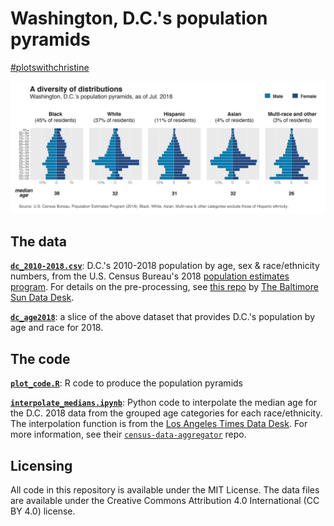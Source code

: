 # Washington, D.C.'s population pyramids

[#plotswithchristine](https://twitter.com/search?f=tweets&vertical=default&q=%23plotswithchristine&src=typd)

![image](plot.png)

## The data

**[`dc_2010-2018.csv`](https://github.com/underthecurve/dc-pyramid-plots/blob/master/dc_2010_2018.csv)**: D.C.'s 2010-2018 population by age, sex & race/ethnicity numbers, from the U.S. Census Bureau's 2018 [population estimates program](https://www.census.gov/data/tables/time-series/demo/popest/2010s-counties-detail.html). For details on the pre-processing, see [this repo](https://github.com/baltimore-sun-data/population-estimates-race-2018) by [The Baltimore Sun Data Desk](https://github.com/baltimore-sun-data).

**[`dc_age2018`](https://github.com/underthecurve/dc-pyramid-plots/blob/master/dc_age2018.csv`)**: a slice of the above dataset that provides D.C.'s population by age and race for 2018.

## The code

**[`plot_code.R`](https://github.com/underthecurve/dc-pyramid-plots/blob/master/plot_code.R`)**: R code to produce the population pyramids

**[`interpolate_medians.ipynb`](https://nbviewer.jupyter.org/github/underthecurve/dc-pyramid-plots/blob/master/interpolate_medians.ipynb)**: Python code to interpolate the median age for the D.C. 2018 data from the grouped age categories for each race/ethnicity. The interpolation function is from the [Los Angeles Times Data Desk](https://github.com/datadesk). For more information, see their [`census-data-aggregator`](https://github.com/datadesk/census-data-aggregator) repo.

## Licensing

All code in this repository is available under the MIT License. The data files are available under the Creative Commons Attribution 4.0 International (CC BY 4.0) license.